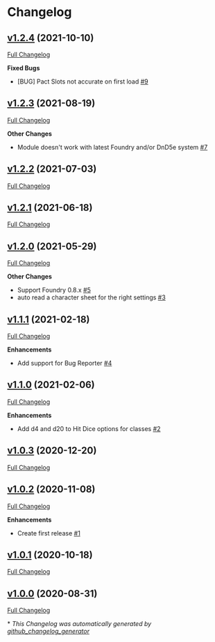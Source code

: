 # Changelog

## [v1.2.4](https://github.com/illandril/FoundryVTT-third-pact/tree/v1.2.4) (2021-10-10)

[Full Changelog](https://github.com/illandril/FoundryVTT-third-pact/compare/v1.2.3...v1.2.4)

**Fixed&nbsp;Bugs**

- \[BUG\] Pact Slots not accurate on first load [\#9](https://github.com/illandril/FoundryVTT-third-pact/issues/9)

## [v1.2.3](https://github.com/illandril/FoundryVTT-third-pact/tree/v1.2.3) (2021-08-19)

[Full Changelog](https://github.com/illandril/FoundryVTT-third-pact/compare/v1.2.2...v1.2.3)

**Other&nbsp;Changes**

- Module doesn't work with latest Foundry and/or DnD5e system [\#7](https://github.com/illandril/FoundryVTT-third-pact/issues/7)

## [v1.2.2](https://github.com/illandril/FoundryVTT-third-pact/tree/v1.2.2) (2021-07-03)

[Full Changelog](https://github.com/illandril/FoundryVTT-third-pact/compare/v1.2.1...v1.2.2)

## [v1.2.1](https://github.com/illandril/FoundryVTT-third-pact/tree/v1.2.1) (2021-06-18)

[Full Changelog](https://github.com/illandril/FoundryVTT-third-pact/compare/v1.2.0...v1.2.1)

## [v1.2.0](https://github.com/illandril/FoundryVTT-third-pact/tree/v1.2.0) (2021-05-29)

[Full Changelog](https://github.com/illandril/FoundryVTT-third-pact/compare/v1.1.1...v1.2.0)

**Other&nbsp;Changes**

- Support Foundry 0.8.x [\#5](https://github.com/illandril/FoundryVTT-third-pact/issues/5)
- auto read a character sheet for the right settings [\#3](https://github.com/illandril/FoundryVTT-third-pact/issues/3)

## [v1.1.1](https://github.com/illandril/FoundryVTT-third-pact/tree/v1.1.1) (2021-02-18)

[Full Changelog](https://github.com/illandril/FoundryVTT-third-pact/compare/v1.1.0...v1.1.1)

**Enhancements**

- Add support for Bug Reporter [\#4](https://github.com/illandril/FoundryVTT-third-pact/issues/4)

## [v1.1.0](https://github.com/illandril/FoundryVTT-third-pact/tree/v1.1.0) (2021-02-06)

[Full Changelog](https://github.com/illandril/FoundryVTT-third-pact/compare/v1.0.3...v1.1.0)

**Enhancements**

- Add d4 and d20 to Hit Dice options for classes  [\#2](https://github.com/illandril/FoundryVTT-third-pact/issues/2)

## [v1.0.3](https://github.com/illandril/FoundryVTT-third-pact/tree/v1.0.3) (2020-12-20)

[Full Changelog](https://github.com/illandril/FoundryVTT-third-pact/compare/v1.0.2...v1.0.3)

## [v1.0.2](https://github.com/illandril/FoundryVTT-third-pact/tree/v1.0.2) (2020-11-08)

[Full Changelog](https://github.com/illandril/FoundryVTT-third-pact/compare/v1.0.1...v1.0.2)

**Enhancements**

- Create first release [\#1](https://github.com/illandril/FoundryVTT-third-pact/issues/1)

## [v1.0.1](https://github.com/illandril/FoundryVTT-third-pact/tree/v1.0.1) (2020-10-18)

[Full Changelog](https://github.com/illandril/FoundryVTT-third-pact/compare/v1.0.0...v1.0.1)

## [v1.0.0](https://github.com/illandril/FoundryVTT-third-pact/tree/v1.0.0) (2020-08-31)

[Full Changelog](https://github.com/illandril/FoundryVTT-third-pact/compare/d8d169e9febad5bf81dc39c2fecf6dacf29de23f...v1.0.0)



\* *This Changelog was automatically generated by [github_changelog_generator](https://github.com/github-changelog-generator/github-changelog-generator)*
